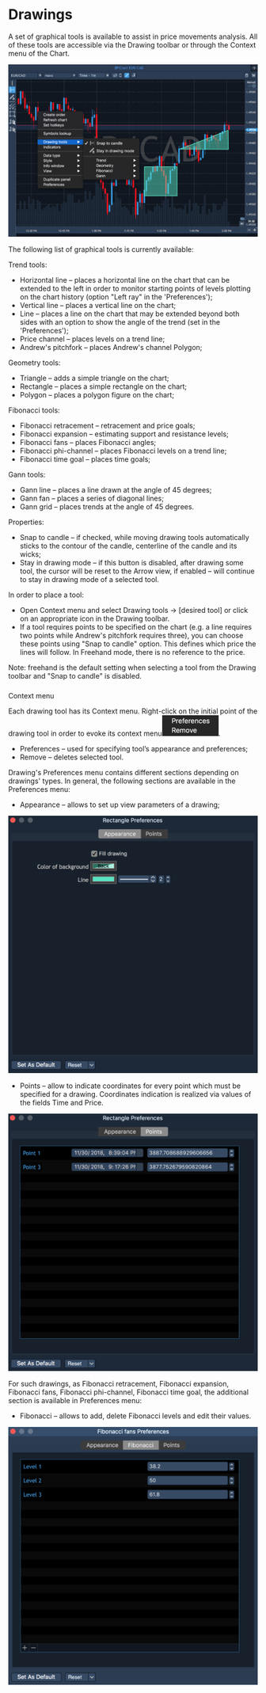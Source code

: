 # Drawings

A set of graphical tools is available to assist in price movements analysis. All of these tools are accessible via the Drawing toolbar or through the Context menu of the Chart.

![](../../../.gitbook/assets/drawings-screen.png)


The following list of graphical tools is currently available:

Trend tools:

* Horizontal line – places a horizontal line on the chart that can be extended to the left in order to monitor starting points of levels plotting on the chart history \(option "Left ray" in the 'Preferences'\);
* Vertical line – places a vertical line on the chart;
* Line – places a line on the chart that may be extended beyond both sides with an option to show the angle of the trend \(set in the 'Preferences'\);
* Price channel – places levels on a trend line;
* Andrew's pitchfork – places Andrew's channel Polygon;

Geometry tools:

* Triangle – adds a simple triangle on the chart;
* Rectangle – places a simple rectangle on the chart;
* Polygon – places a polygon figure on the chart;

Fibonacci tools:

* Fibonacci retracement – retracement and price goals;
* Fibonacci expansion – estimating support and resistance levels;
* Fibonacci fans – places Fibonacci angles;
* Fibonacci phi-channel – places Fibonacci levels on a trend line;
* Fibonacci time goal – places time goals;

Gann tools:

* Gann line – places a line drawn at the angle of 45 degrees;
* Gann fan – places a series of diagonal lines;
* Gann grid – places trends at the angle of 45 degrees.

Properties:

* Snap to candle – if checked, while moving drawing tools automatically sticks to the contour of the candle, centerline of the candle and its wicks;
* Stay in drawing mode – if this button is disabled, after drawing some tool, the cursor will be reset to the Arrow view, if enabled – will continue to stay in drawing mode of a selected tool.

In order to place a tool:

* Open Context menu and select Drawing tools -&gt; \[desired tool\] or click on an appropriate icon in the Drawing toolbar.
*  If a tool requires points to be specified on the chart \(e.g. a line requires two points while Andrew's pitchfork requires three\), you can choose these points using "Snap to candle" option. This defines which price the lines will follow. In Freehand mode, there is no reference to the price.

  Note: freehand is the default setting when selecting a tool from the Drawing toolbar and "Snap to candle" is disabled.

### 
Context menu

Each drawing tool has its Context menu. Right-click on the initial point of the drawing tool in order to evoke its context menu![](../../../.gitbook/assets/context-menu-small%20%281%29.png). 

* Preferences – used for specifying tool’s appearance and preferences;
* Remove – deletes selected tool.

Drawing's Preferences menu contains different sections depending on drawings' types. In general, the following sections are available in the Preferences menu: 

* Appearance – allows to set up view parameters of a drawing;

![](../../../.gitbook/assets/rectangle1small.png)

* Points – allow to indicate coordinates for every point which must be specified for a drawing. Coordinates indication is realized via values of the fields Time and Price.

![](../../../.gitbook/assets/rectangle2small.png)


For such drawings, as Fibonacci retracement, Fibonacci expansion, Fibonacci fans, Fibonacci phi-channel, Fibonacci time goal, the additional section is available in Preferences menu:

* Fibonacci – allows to add, delete Fibonacci levels and edit their values.

![](../../../.gitbook/assets/fibonacci-2.png)



